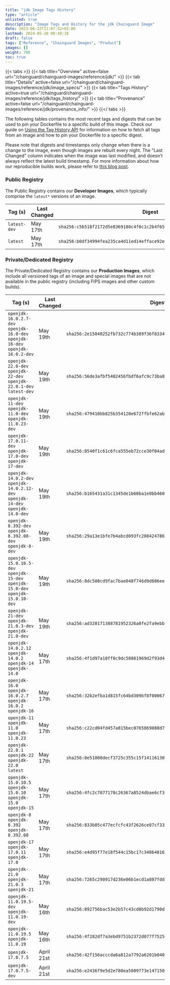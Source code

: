 ```yaml
---
title: "jdk Image Tags History"
type: "article"
unlisted: true
description: "Image Tags and History for the jdk Chainguard Image"
date: 2023-06-22T11:07:52+02:00
lastmod: 2024-05-20 00:48:18
draft: false
tags: ["Reference", "Chainguard Images", "Product"]
images: []
weight: 700
toc: true
---
```


{{< tabs >}}
{{< tab title="Overview" active=false url="/chainguard/chainguard-images/reference/jdk/" >}}
{{< tab title="Details" active=false url="/chainguard/chainguard-images/reference/jdk/image_specs/" >}}
{{< tab title="Tags History" active=true url="/chainguard/chainguard-images/reference/jdk/tags_history/" >}}
{{< tab title="Provenance" active=false url="/chainguard/chainguard-images/reference/jdk/provenance_info/" >}}
{{</ tabs >}}

The following tables contains the most recent tags and digests that can be used to pin your Dockerfile to a specific build of this image. Check our guide on [Using the Tag History API](/chainguard/chainguard-images/using-the-tag-history-api/) for information on how to fetch all tags from an image and how to pin your Dockerfile to a specific digest.

Please note that digests and timestamps only change when there is a change to the image, even though images are rebuilt every night. The "Last Changed" column indicates when the image was last modified, and doesn't always reflect the latest build timestamp. For more information about how our reproducible builds work, please refer to [this blog post](https://www.chainguard.dev/unchained/reproducing-chainguards-reproducible-image-builds).

### Public Registry
The Public Registry contains our **Developer Images**, which typically comprise the `latest*` versions of an image.

| Tag (s)       | Last Changed | Digest                                                                    |
|---------------|--------------|---------------------------------------------------------------------------|
|  `latest-dev` | May 17th     | `sha256:c5b518f2172d5e8369180c4f0c1c2b4f654c16fc7a2dff81d2eb4cb2358910d8` |
|  `latest`     | May 17th     | `sha256:b0df34994fea235ca4d11ed14efface92ecb71fda7c7d88c2ac880f0a9026006` |


### Private/Dedicated Registry
The Private/Dedicated Registry contains our **Production Images**, which include all versioned tags of an image and special images that are not available in the public registry (including FIPS images and other custom builds).

| Tag (s)                                                                            | Last Changed | Digest                                                                    |
|------------------------------------------------------------------------------------|--------------|---------------------------------------------------------------------------|
|  `openjdk-16.0.2.7-dev` `openjdk-16.0-dev` `openjdk-16-dev` `openjdk-16.0.2-dev`   | May 19th     | `sha256:2e15040252fb732c774b389f36f833426dfeff5f4aaa5f7222af7a99ad9efac0` |
|  `openjdk-22.0-dev` `openjdk-22-dev` `openjdk-22.0.1-dev` `latest-dev`             | May 19th     | `sha256:56de3afbf5402456fbdf6afc9c73ba8e0bd360c02a394db8d778f20ad8456f33` |
|  `openjdk-11-dev` `openjdk-11.0-dev` `openjdk-11.0.23-dev`                         | May 19th     | `sha256:479410bb825b354120e672ffbfe62ab56bc5506245ede3f00032d48422676d12` |
|  `openjdk-17.0.11-dev` `openjdk-17.0-dev` `openjdk-17-dev`                         | May 19th     | `sha256:8540f1c61c6fca555eb72cce30f04ad803ff7c1036cd815d6e5e0a01386895fe` |
|  `openjdk-14.0.2-dev` `openjdk-14.0.2.12-dev` `openjdk-14-dev` `openjdk-14.0-dev`  | May 19th     | `sha256:b165431a31c1345de1b60ba1e0bb460a366da10b18bb4fa49bbacc4a565dba87` |
|  `openjdk-8.392-dev` `openjdk-8.392.08-dev` `openjdk-8-dev`                        | May 19th     | `sha256:29a13e1bfe7b4abcd093fc208424786538c9b96d2112aedb2b98de03d261390e` |
|  `openjdk-15.0.10.5-dev` `openjdk-15-dev` `openjdk-15.0-dev` `openjdk-15.0.10-dev` | May 19th     | `sha256:8dc508cd9fac7bae048f746d9d686ee6d4dbed969e44ce6e1c8c858796dd61fc` |
|  `openjdk-21-dev` `openjdk-21.0.3-dev` `openjdk-21.0-dev`                          | May 19th     | `sha256:ad320171388781952326a0fe2fa9ebb4996396bbc569c789e13da73c942dc517` |
|  `openjdk-14.0.2.12` `openjdk-14.0.2` `openjdk-14` `openjdk-14.0`                  | May 17th     | `sha256:4f1d97a10ff0c9dc58861969d2f93d43d6b851cf7d5217385b990c15d13f36fc` |
|  `openjdk-16.0` `openjdk-16.0.2.7` `openjdk-16.0.2` `openjdk-16`                   | May 17th     | `sha256:32b2efba1d815fc64bd309bf8f00067fdecf317316cc16351f2d112a75078d71` |
|  `openjdk-11` `openjdk-11.0` `openjdk-11.0.23`                                     | May 17th     | `sha256:c22cd04fd457a815bec0765869088d79faadd0eff39865a8ac22a15719466e2e` |
|  `openjdk-22.0.1` `openjdk-22` `openjdk-22.0` `latest`                             | May 17th     | `sha256:8e51008decf3725c355c15f14116130cf310e42a339dafdfacb029027187c5e6` |
|  `openjdk-15.0.10.5` `openjdk-15.0.10` `openjdk-15.0` `openjdk-15`                 | May 17th     | `sha256:4fc2c7077178c26367a8524dbae6cf3df68d6290e5f3ebfc73cd71e28f1c814a` |
|  `openjdk-8` `openjdk-8.392` `openjdk-8.392.08`                                    | May 17th     | `sha256:833b05c477ecfcfc43f2626ce07cf33336b2f42d0844baa43e31d94592a26775` |
|  `openjdk-17` `openjdk-17.0.11` `openjdk-17.0`                                     | May 17th     | `sha256:e4d95f77e18f544c15bc17c34864816036decd6e96a51f09480e9ab7711486d2` |
|  `openjdk-21.0` `openjdk-21.0.3` `openjdk-21`                                      | May 17th     | `sha256:7265c290917d236e06b1ecd1a807fdd6cf778fd014b60dc8e4cb4a6a274eb14f` |
|  `openjdk-11.0.19.5-dev` `openjdk-11.0.19-dev`                                     | May 16th     | `sha256:892756bac53e2b57c43cd8b92d1790d223a18535e7186167dd65b41a51bdab7d` |
|  `openjdk-11.0.19.5` `openjdk-11.0.19`                                             | May 16th     | `sha256:4f282df7a3ebd9751b2372d077f7525f93f379e037cdf3b0d9cb3eb081fde668` |
|  `openjdk-17.0.7.5`                                                                | April 21st   | `sha256:42f156acccda6a812a7792a6201b040080865c08d8d88602c9ef7a03c1fb291d` |
|  `openjdk-17.0.7.5-dev`                                                            | April 21st   | `sha256:e2436f9e5d2e780ea5809773e14715030fe90c677badba52a4d134e649beb8c3` |

